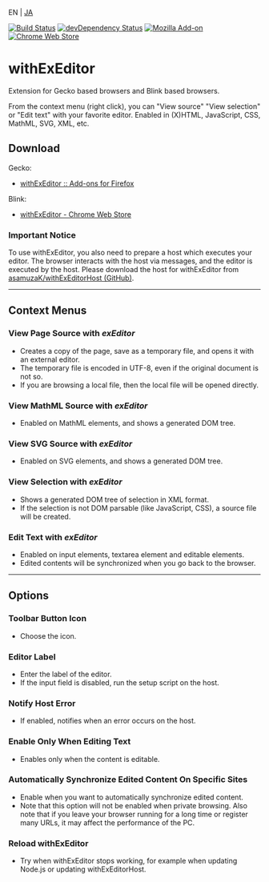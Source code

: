 EN | [JA](./README.ja.md)

[![Build Status](https://travis-ci.com/asamuzaK/withExEditor.svg?branch=master)](https://travis-ci.com/asamuzaK/withExEditor)
[![devDependency Status](https://david-dm.org/asamuzaK/withExEditor/dev-status.svg)](https://david-dm.org/asamuzaK/withExEditor?type=dev)
[![Mozilla Add-on](https://img.shields.io/amo/v/jid1-WiAigu4HIo0Tag@jetpack.svg)](https://addons.mozilla.org/addon/withexeditor/)
[![Chrome Web Store](https://img.shields.io/chrome-web-store/v/koghhpkkcndhhclklnnnhcpkkplfkgoi.svg)](https://chrome.google.com/webstore/detail/withexeditor/koghhpkkcndhhclklnnnhcpkkplfkgoi)

# withExEditor

Extension for Gecko based browsers and Blink based browsers.

From the context menu (right click), you can "View source" "View selection" or "Edit text" with your favorite editor.
Enabled in (X)HTML, JavaScript, CSS, MathML, SVG, XML, etc.

## Download

Gecko:
* [withExEditor :: Add-ons for Firefox](https://addons.mozilla.org/addon/withexeditor/ "withExEditor :: Add-ons for Firefox")

Blink:
* [withExEditor - Chrome Web Store](https://chrome.google.com/webstore/detail/withexeditor/koghhpkkcndhhclklnnnhcpkkplfkgoi "withExEditor - Chrome Web Store")

### Important Notice

To use withExEditor, you also need to prepare a host which executes your editor.
The browser interacts with the host via messages, and the editor is executed by the host.
Please download the host for withExEditor from [asamuzaK/withExEditorHost (GitHub)](https://github.com/asamuzaK/withExEditorHost "asamuzaK/withExEditorHost: Native messaging host for withExEditor").

***

## Context Menus

### View Page Source with *exEditor*

* Creates a copy of the page, save as a temporary file, and opens it with an external editor.
* The temporary file is encoded in UTF-8, even if the original document is not so.
* If you are browsing a local file, then the local file will be opened directly.

### View MathML Source with *exEditor*

* Enabled on MathML elements, and shows a generated DOM tree.

### View SVG Source with *exEditor*

* Enabled on SVG elements, and shows a generated DOM tree.

### View Selection with *exEditor*

* Shows a generated DOM tree of selection in XML format.
* If the selection is not DOM parsable (like JavaScript, CSS), a source file will be created.

### Edit Text with *exEditor*

* Enabled on input elements, textarea element and editable elements.
* Edited contents will be synchronized when you go back to the browser.

***

## Options

### Toolbar Button Icon

* Choose the icon.

### Editor Label

* Enter the label of the editor.
* If the input field is disabled, run the setup script on the host.

### Notify Host Error

* If enabled, notifies when an error occurs on the host.

### Enable Only When Editing Text

* Enables only when the content is editable.

### Automatically Synchronize Edited Content On Specific Sites

* Enable when you want to automatically synchronize edited content.
* Note that this option will not be enabled when private browsing. Also note that if you leave your browser running for a long time or register many URLs, it may affect the performance of the PC.

### Reload withExEditor

* Try when withExEditor stops working, for example when updating Node.js or updating withExEditorHost.
